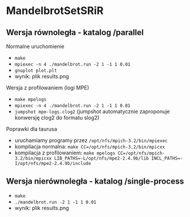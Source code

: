 # MandelbrotSetSRiR

## Wersja równoległa - katalog /parallel

Normalne uruchomienie

* `make`
* `mpiexec -n 4 ./mandelbrot.run -2 1 -1 1 0.01`
* `gnuplot plot.plt`
* wynik: plik results.png

Wersja z profilowaniem (logi MPE)

* `make mpelogs`
* `mpiexec -n 4 ./mandelbrot.run -2 1 -1 1 0.01`
* `jumpshot mpe-logs.clog2` (jumpshot automatycznie zaproponuje konwersję clog2 do formatu slog2)

Poprawki dla taurusa

* uruchamiamy programy przez `/opt/nfs/mpich-3.2/bin/mpiexec`
* kompilacja normalna: `make CC=/opt/nfs/mpich-3.2/bin/mpicxx`
* kompilacja z profilowaniem: `make mpelogs CC=/opt/nfs/mpich-3.2/bin/mpicxx LIB_PATHS=-L/opt/nfs/mpe2-2.4.9b/lib INCL_PATHS=-I/opt/nfs/mpe2-2.4.9b/include`

## Wersja nierównoległa - katalog /single-process

* `make`
* `./mandelbrot.run -2 1 -1 1 0.01`
* wynik: plik results.png
